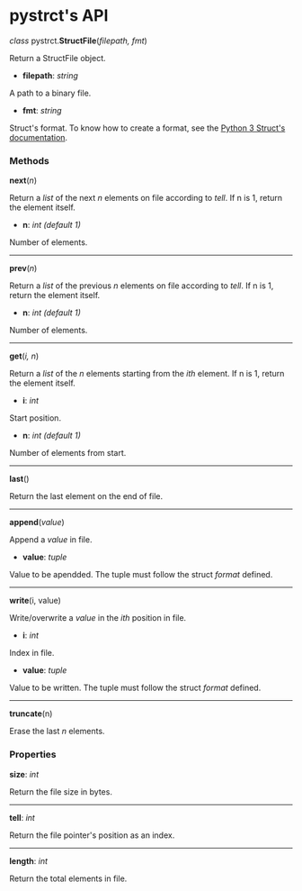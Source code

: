 # pystrct's API

*class* pystrct.**StructFile**(*filepath, fmt*)

Return a StructFile object.

- **filepath**: *string*

A path to a binary file.

- **fmt**: *string*

Struct's format. To know how to create a format, see the
[Python 3 Struct's documentation](https://docs.python.org/3/library/struct.html#format-characters).

### Methods
**next**(*n*)

Return a *list* of the next *n* elements on file according to *tell*. If n is 1, return the element itself.
- **n**: *int (default 1)*

Number of elements.

---
**prev**(*n*)

Return a *list* of the previous *n* elements on file according to *tell*. If n is 1, return the element itself.

- **n**: *int (default 1)*

Number of elements.

---
**get**(*i, n*)

Return a *list* of the *n* elements starting from the *ith* element. If n is 1, return the element itself.

- **i**: *int*

Start position.

- **n**: *int (default 1)*

Number of elements from start.

---
**last**()

Return the last element on the end of file.

---
**append**(*value*)

Append a *value* in file.

- **value**: *tuple*

Value to be apendded. The tuple must follow the struct *format* defined.

---
**write**(i, value)

Write/overwrite a *value* in the *ith* position in file.

- **i**: *int*

Index in file.

- **value**: *tuple*

Value to be written. The tuple must follow the struct *format* defined.

---
**truncate**(n)

Erase the last *n* elements.

### Properties
**size**: *int*

Return the file size in bytes.

---
**tell**: *int*

Return the file pointer's position as an index.

---
**length**: *int*

Return the total elements in file.
